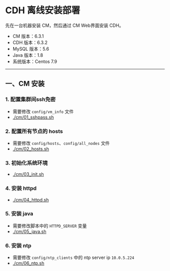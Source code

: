 # CDH 离线安装部署

先在一台机器安装 CM，然后通过 CM Web界面安装 CDH。

- CM 版本：6.3.1
- CDH 版本：6.3.2
- MySQL 版本：5.6
- Java 版本：1.8
- 系统版本：Centos 7.9

*****

## 一、CM 安装

### 1. 配置集群间ssh免密
- 需要修改 `config/vm_info` 文件
- [./cm/01_sshpass.sh](./cm/01_sshpass.sh)

### 2. 配置所有节点的 hosts
- 需要修改 `config/hosts`、`config/all_nodes` 文件
- [./cm/02_hosts.sh](./cm/02_hosts.sh)

### 3. 初始化系统环境
- [./cm/03_init.sh](./cm/03_init.sh)

### 4. 安装 httpd
- [./cm/04_httpd.sh](./cm/04_httpd.sh)

### 5. 安装 java
- 需要修改脚本中的 `HTTPD_SERVER` 变量
- [./cm/05_java.sh](./cm/05_java.sh)

### 6. 安装 ntp
- 需要修改 `config/ntp_clients` 中的 ntp server ip `10.0.5.224`
- [./cm/06_ntp.sh](./cm/06_ntp.sh)

